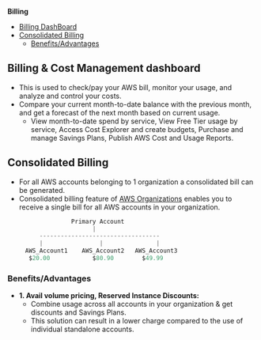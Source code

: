 **Billing**
- [Billing DashBoard](#bd)
- [Consolidated Billing](#cb)
  - [Benefits/Advantages](#b)


<a name=bd></a>
## Billing & Cost Management dashboard
- This is used to check/pay your AWS bill, monitor your usage, and analyze and control your costs.
- Compare your current month-to-date balance with the previous month, and get a forecast of the next month based on current usage.
  - View month-to-date spend by service, View Free Tier usage by service, Access Cost Explorer and create budgets, Purchase and manage Savings Plans, Publish AWS Cost and Usage Reports.

<a name=cb></a>
## Consolidated Billing
- For all AWS accounts belonging to 1 organization a consolidated bill can be generated.
- Consolidated billing feature of [AWS Organizations](/System-Design/Concepts/AWS/Security/AWS_Organizations) enables you to receive a single bill for all AWS accounts in your organization.
```c
                  Primary Account
                        |
         ----------------------------------
         |                |               |
     AWS_Account1    AWS_Account2   AWS_Account3
      $20.00            $80.90        $49.99
```

<a name=b></a>
### Benefits/Advantages
- **1. Avail volume pricing, Reserved Instance Discounts:**
  - Combine usage across all accounts in your organization & get discounts and Savings Plans.
  - This solution can result in a lower charge compared to the use of individual standalone accounts.

